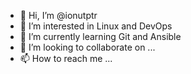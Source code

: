 - 👋 Hi, I’m @ionutptr
- 👀 I’m interested in Linux and DevOps
- 🌱 I’m currently learning Git and Ansible
- 💞️ I’m looking to collaborate on ...
- 📫 How to reach me ...

<!---
ionutptr/ionutptr is a ✨ special ✨ repository because its `README.md` (this file) appears on your GitHub profile.
You can click the Preview link to take a look at your changes.
--->
